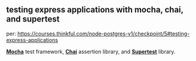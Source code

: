 ## testing express applications with mocha, chai, and supertest

per: https://courses.thinkful.com/node-postgres-v1/checkpoint/5#testing-express-applications

**[Mocha](https://mochajs.org/)** test framework, **[Chai](https://www.chaijs.com/guide/styles/#expect)** assertion library, and **[Supertest](https://www.npmjs.com/package/supertest)** library.

